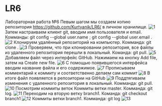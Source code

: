 # LR6
Лабораторная работа №6
Певым шагом мы создаем копию репозитория https://github.com/Kurtyanik/LR6/ в личном хранилище. 
![1](https://user-images.githubusercontent.com/87824002/200065624-f956e2eb-c260-442a-8209-e93db56d0b59.jpg)
Затем настраиваем клиент git, вводим имя пользователя и email.
Комманды: git config --global user.name <username>; git config --global user.email <email>.
![2](https://user-images.githubusercontent.com/87824002/200066054-6b4c2f74-fe27-471a-a336-451b1215076f.jpg)
Клонируем удалённый репозиторий на компьютер.
Комманда: git clone <url>.
![3](https://user-images.githubusercontent.com/87824002/200066364-b3024ffc-d22f-4f0e-91bb-c390dc83c0e5.jpg)
Проверяем, что при клонировании репозитория, все файлы из удаленного репозитория перешли в локальный.
Команда: git pull.
![5](https://user-images.githubusercontent.com/87824002/200066460-744670c7-c9b2-4cd5-8a74-389b23ace5d7.jpg)
Добавляем файл через интерфейс GitHub.
Нажимаем на кнопку Add file, затем на Create new file.
![6](https://user-images.githubusercontent.com/87824002/200066646-2a68cc81-3bc9-4349-bc7a-95b8b4f7d713.jpg)
С помощью появившегося интерфейса вводим название файла и его содержимое.
![7](https://user-images.githubusercontent.com/87824002/200066683-cfac7a51-3f3a-41a5-9972-cc8c3d1f9a40.jpg)
Прописываем комментарий к коммиту и соответственно делаем сам коммит
![8](https://user-images.githubusercontent.com/87824002/200066892-187406b0-5109-4923-9012-e32e1071be0d.jpg)
В итоге файл появляется в репозитории на GitHub
![9](https://user-images.githubusercontent.com/87824002/200066975-408db0e8-4c1c-4ef0-a8cc-8792ddc63a6e.jpg)
Поддтягиваем изменения с удаленного репозитория в локальный.
Комманда: git pull.
![10](https://user-images.githubusercontent.com/87824002/200067033-0d3c0a66-802e-47ee-91f2-aa3c785e6a0f.jpg)
Посмотрим коммиты веток
Коммиты ветки master. Комманда: git log.
![11](https://user-images.githubusercontent.com/87824002/200067078-34b9620a-ae58-4c2e-b347-de0328a4fa42.jpg)
Переходим на вторую ветку branch1. Команда: git checkout branch1
![12](https://user-images.githubusercontent.com/87824002/200067111-c42cae25-6fe6-4afe-b12c-9aaaea5a0b1b.jpg)
Коммиты ветки branch1. Комманда: git log
![13](https://user-images.githubusercontent.com/87824002/200067167-84fcadbf-65a2-4d46-bdb5-58da882a1191.jpg)
